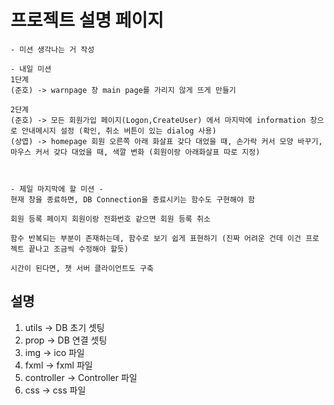 # 프로젝트 설명 페이지

```
- 미션 생각나는 거 작성

- 내일 미션
1단계
(준호) -> warnpage 창 main page를 가리지 않게 뜨게 만들기

2단계
(준호) -> 모든 회원가입 페이지(Logon,CreateUser) 에서 마지막에 information 창으로 안내메시지 설정 (확인, 취소 버튼이 있는 dialog 사용)
(상엽) -> homepage 회원 오른쪽 아래 화살표 갖다 대었을 때, 손가락 커서 모양 바꾸기, 마우스 커서 갖다 대었을 때, 색깔 변화 (회원이랑 아래화살표 따로 지정)



- 제일 마지막에 할 미션 -
현재 창을 종료하면, DB Connection을 종료시키는 함수도 구현해야 함

회원 등록 페이지 회원이랑 전화번호 같으면 회원 등록 취소

함수 반복되는 부분이 존재하는데, 함수로 보기 쉽게 표현하기 (진짜 어려운 건데 이건 프로젝트 끝나고 조금씩 수정해야 할듯)

시간이 된다면, 챗 서버 클라이언트도 구축
```

## 설명

1. utils -> DB 초기 셋팅
2. prop -> DB 연결 셋팅
3. img -> ico 파일
4. fxml -> fxml 파일
5. controller -> Controller 파일
6. css -> css 파일